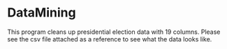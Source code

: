 # DataMining
This program cleans up presidential election data with 19 columns. Please see the csv file attached
as a reference to see what the data looks like.
